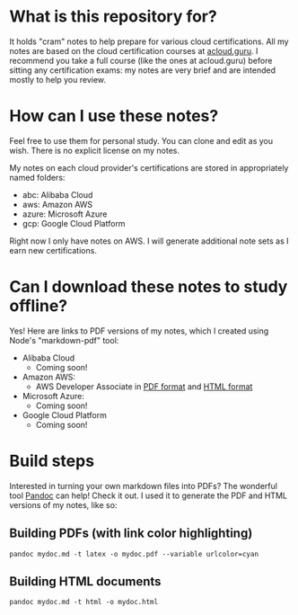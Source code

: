 # What is this repository for? 

It holds "cram" notes to help prepare for various cloud certifications. All my notes are based on the cloud certification courses at [acloud.guru](https://acloud.guru). I recommend you take a full course (like the ones at acloud.guru) before sitting any certification exams: my notes are very brief and are intended mostly to help you review.

# How can I use these notes?

Feel free to use them for personal study. You can clone and edit as you wish. There is no explicit license on my notes.

My notes on each cloud provider's certifications are stored in appropriately named folders:
- abc: Alibaba Cloud
- aws: Amazon AWS
- azure: Microsoft Azure
- gcp: Google Cloud Platform

Right now I only have notes on AWS. I will generate additional note sets as I earn new certifications. 

# Can I download these notes to study offline? 

Yes! Here are links to PDF versions of my notes, which I created using Node's "markdown-pdf" tool:

- Alibaba Cloud
    - Coming soon!
- Amazon AWS:
    - AWS Developer Associate in [PDF format](https://s3.amazonaws.com/cloudcertnotes/aws_certified_developer_associate.pdf) and [HTML format](https://s3.amazonaws.com/cloudcertnotes/aws_certified_developer_associate.html)
- Microsoft Azure:
    - Coming soon!
- Google Cloud Platform
    - Coming soon!

# Build steps

Interested in turning your own markdown files into PDFs? The wonderful tool [Pandoc]() can help! Check it out. I used it to generate the PDF and HTML versions of my notes, like so:

## Building PDFs (with link color highlighting)

`pandoc mydoc.md -t latex -o mydoc.pdf --variable urlcolor=cyan`

## Building HTML documents

`pandoc mydoc.md -t html -o mydoc.html`
